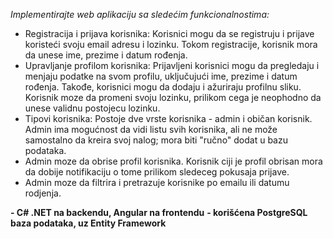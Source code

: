 *Implementirajte web aplikaciju sa sledećim funkcionalnostima:*
- Registracija i prijava korisnika: Korisnici mogu da se registruju i prijave koristeći svoju email adresu i lozinku. Tokom registracije, korisnik mora da unese ime, prezime i datum rođenja.
- Upravljanje profilom korisnika: Prijavljeni korisnici mogu da pregledaju i menjaju podatke na svom profilu, uključujući ime, prezime i datum rođenja. Takođe, korisnici mogu da dodaju i ažuriraju profilnu sliku. Korisnik moze da promeni svoju lozinku, prilikom cega je neophodno da unese validnu postojecu lozinku.
- Tipovi korisnika: Postoje dve vrste korisnika - admin i običan korisnik. Admin ima mogućnost da vidi listu svih korisnika, ali ne može samostalno da kreira svoj nalog; mora biti "ručno" dodat u bazu podataka.
- Admin moze da obrise profil korisnika. Korisnik ciji je profil obrisan mora da dobije notifikaciju o tome prilikom sledeceg pokusaja prijave.
- Admin moze da filtrira i pretrazuje korisnike po emailu ili datumu rodjenja.

**- C# .NET na backendu, Angular na frontendu**
**- korišćena PostgreSQL baza podataka, uz Entity Framework**
